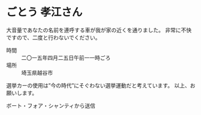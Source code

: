 # ごとう 孝江さん

大音量であなたの名前を連呼する車が我が家の近くを通りました。
非常に不快ですので、二度と行わないでください。

<dl>
  <dt>時間</dt>
  <dd>二〇一五年四月二五日午前一一時ごろ</dd>
  <dt>場所</dt>
  <dd>埼玉県越谷市</dd>
</dl>

選挙カーの使用は”今の時代”にそぐわない選挙運動だと考えています。
以上、お願いします。

ボート・フォア・シャンティから送信
